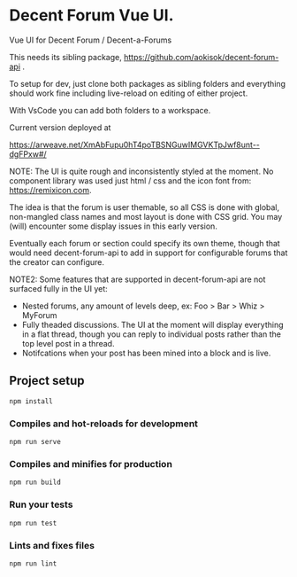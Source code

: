 # Decent Forum Vue UI.


Vue UI for Decent Forum / Decent-a-Forums 

This needs its sibling package, https://github.com/aokisok/decent-forum-api . 

To setup for dev, just clone both packages as sibling folders and everything should work fine including live-reload
on editing of either project.

With VsCode you can add both folders to a workspace. 

Current version deployed at 

https://arweave.net/XmAbFupu0hT4poTBSNGuwIMGVKTpJwf8unt--dgFPxw#/


NOTE: The UI is quite rough and inconsistently styled at the moment. No component library was used just html / css and the icon font from: https://remixicon.com. 

The idea is that the forum is user themable, so all CSS is done with global, non-mangled class names and most layout is done with CSS grid. You may (will) encounter some display issues in this early version.   

Eventually each forum or section could specify its own theme, though that would need decent-forum-api to add in support for configurable forums that the creator can configure.  

NOTE2: Some features that are supported in decent-forum-api are not surfaced fully in the UI yet: 
 - Nested forums, any amount of levels deep, ex:  Foo > Bar > Whiz > MyForum
 - Fully theaded discussions. The UI at the moment will display everything in a flat thread, though you can reply to individual posts rather than the top level post in a thread. 
 - Notifcations when your post has been mined into a block and is live.


## Project setup
```
npm install
```

### Compiles and hot-reloads for development
```
npm run serve
```

### Compiles and minifies for production
```
npm run build
```

### Run your tests
```
npm run test
```

### Lints and fixes files
```
npm run lint
```

